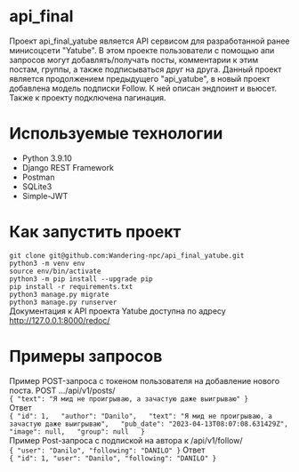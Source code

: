# api_final
Проект api_final_yatube является API сервисом для разработанной ранее минисоцсети "Yatube". В этом проекте пользователи с помощью апи запросов могут добавлять/получать посты, комментарии к этим постам, группы, а также подписываться друг на друга. Данный проект является продолжением предыдущего "api_yatube",  в новый проект добавлена модель подписки Follow. К ней описан эндпоинт и вьюсет. Также к проекту подключена пагинация.
# Используемые технологии
+ Python 3.9.10
+ Django REST Framework
+ Postman
+ SQLite3
+ Simple-JWT
# Как запустить проект
`git clone git@github.com:Wandering-npc/api_final_yatube.git`  
`python3 -m venv env`  
`source env/bin/activate`  
`python3 -m pip install --upgrade pip`  
`pip install -r requirements.txt`  
`python3 manage.py migrate`  
`python3 manage.py runserver`  
Документация к API проекта Yatube доступна по адресу http://127.0.0.1:8000/redoc/
# Примеры запросов
Пример POST-запроса с токеном пользователя на добавление нового поста. POST .../api/v1/posts/  
`{
    "text": "Я мид не проигрываю, а зачастую даже выигрываю"
}`  
Ответ  
`{
    "id": 1,  
    "author": "Danilo",  
    "text": "Я мид не проигрываю, а зачастую даже выигрываю",  
    "pub_date": "2023-04-13T08:07:08.631429Z",  
    "image": null,  
    "group": null  
}`   
Пример Post-запроса с подпиской на автора к /api/v1/follow/  
`{
    "user": "Danilo",
    "following": "DANILO"
}`
Ответ  
`{
    "id": 1,
    "user": "Danilo",
    "following": "DANILO"
}`
